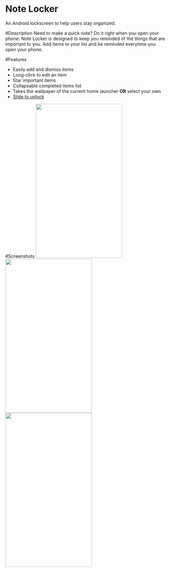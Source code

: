 # Note Locker
An Android lockscreen to help users stay organized.

#Description
Need to make a quick note? Do it right when you open your phone. Note Locker is designed to keep you reminded of the things that are important to you. Add items to your list and 
be reminded everytime you open your phone.

#Features
- Easily add and dismiss items
- Long-click to edit an item
- Star important items
- Collapsable completed items list
- Takes the wallpaper of the current home launcher <b>OR</b> select your own
- <a href ="https://github.com/y8hamon/Slide-To-Unlock"> Slide to unlock</a>

#Screenshots
<img src="https://dl2.pushbulletusercontent.com/qEWIMufEz8UzIAxWGKQLLtArsjDaTx81/Screenshot_20160610-094404.png" width="270px" height="480px" />
<img src="https://dl2.pushbulletusercontent.com/iR7ZuDAAQpFImOZOyXEBQE6Wf4ax0JJM/Screenshot_20160610-094356.png" width="270px" height="480px" />
<img src="https://dl2.pushbulletusercontent.com/Qr1lu0zQboyMA8q8brmxhFsYZgnpyroD/Screenshot_20160610-094417.png" width="270px" height="480px" />


